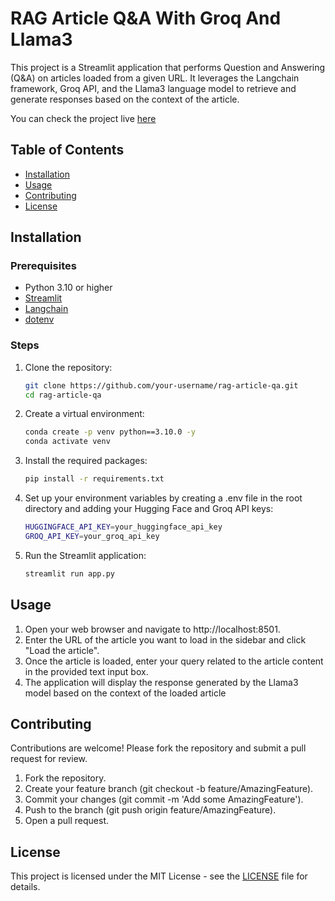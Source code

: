 
# RAG Article Q&A With Groq And Llama3

This project is a Streamlit application that performs Question and Answering (Q&A) on articles loaded from a given URL. It leverages the Langchain framework, Groq API, and the Llama3 language model to retrieve and generate responses based on the context of the article.

You can check the project live [here](https://rag-chatbot-llama3-groq.streamlit.app/)

## Table of Contents

- [Installation](#installation)
- [Usage](#usage)
- [Contributing](#contributing)
- [License](#license)

## Installation

### Prerequisites

- Python 3.10 or higher
- [Streamlit](https://streamlit.io/)
- [Langchain](https://github.com/hwchase17/langchain)
- [dotenv](https://pypi.org/project/python-dotenv/)

### Steps

1. Clone the repository:

   ```bash
   git clone https://github.com/your-username/rag-article-qa.git
   cd rag-article-qa

2. Create a virtual environment:

    ```bash
    conda create -p venv python==3.10.0 -y
    conda activate venv

3. Install the required packages:

    ```bash
    pip install -r requirements.txt

4. Set up your environment variables by creating a .env file in the root directory and adding your Hugging Face and Groq API keys:

    ```bash
    HUGGINGFACE_API_KEY=your_huggingface_api_key
    GROQ_API_KEY=your_groq_api_key

5. Run the Streamlit application:

    ```bash
    streamlit run app.py


## Usage

1. Open your web browser and navigate to http://localhost:8501.
2. Enter the URL of the article you want to load in the sidebar and click "Load the article".
3. Once the article is loaded, enter your query related to the article content in the provided text input box.
4. The application will display the response generated by the Llama3 model based on the context of the loaded article

## Contributing

Contributions are welcome! Please fork the repository and submit a pull request for review.

1. Fork the repository.
2. Create your feature branch (git checkout -b feature/AmazingFeature).
3. Commit your changes (git commit -m 'Add some AmazingFeature').
4. Push to the branch (git push origin feature/AmazingFeature).
5. Open a pull request.

## License

This project is licensed under the MIT License - see the [LICENSE](https://choosealicense.com/licenses/mit/) file for details.



